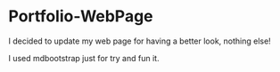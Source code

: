 # Portfolio-WebPage

I decided to update my web page for having a better look, nothing else! 

I used mdbootstrap just for try and fun it. 

